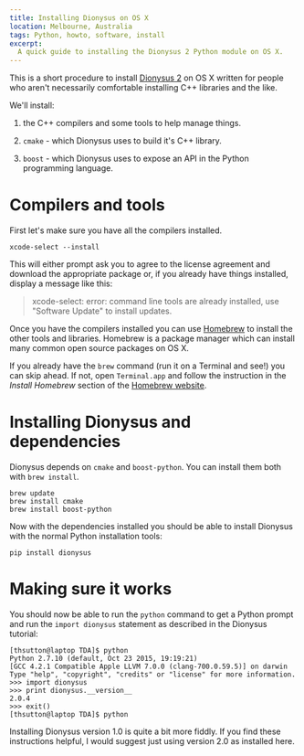 ```yaml
---
title: Installing Dionysus on OS X
location: Melbourne, Australia
tags: Python, howto, software, install
excerpt: 
  A quick guide to installing the Dionysus 2 Python module on OS X.
---
```


This is a short procedure to install [Dionysus 2][1] on OS X written
for people who aren't necessarily comfortable installing C++ libraries
and the like.

[1]: http://mrzv.org/software/dionysus2/

We'll install:

1. the C++ compilers and some tools to help manage things.

2. `cmake` - which Dionysus uses to build it's C++ library.

3. `boost` - which Dionysus uses to expose an API in the Python
   programming language.

# Compilers and tools

First let's make sure you have all the compilers installed.

```
xcode-select --install
```

This will either prompt ask you to agree to the license agreement and
download the appropriate package or, if you already have things
installed, display a message like this:

> xcode-select: error: command line tools are already installed, use
> "Software Update" to install updates.

Once you have the compilers installed you can
use [Homebrew](https://brew.sh) to install the other tools and
libraries. Homebrew is a package manager which can install many common
open source packages on OS X.

If you already have the `brew` command (run it on a Terminal and see!)
you can skip ahead. If not, open `Terminal.app` and follow the
instruction in the *Install Homebrew* section of
the [Homebrew website](https://brew.sh/).

# Installing Dionysus and dependencies

Dionysus depends on `cmake` and `boost-python`. You can install them
both with `brew install`.

```
brew update
brew install cmake
brew install boost-python
```

Now with the dependencies installed you should be able to install
Dionysus with the normal Python installation tools:

```
pip install dionysus
```

# Making sure it works

You should now be able to run the `python` command to get a Python
prompt and run the `import dionysus` statement as described in the
Dionysus tutorial:

```
[thsutton@laptop TDA]$ python
Python 2.7.10 (default, Oct 23 2015, 19:19:21)
[GCC 4.2.1 Compatible Apple LLVM 7.0.0 (clang-700.0.59.5)] on darwin
Type "help", "copyright", "credits" or "license" for more information.
>>> import dionysus
>>> print dionysus.__version__
2.0.4
>>> exit()
[thsutton@laptop TDA]$ python
```

Installing Dionysus version 1.0 is quite a bit more fiddly. If you
find these instructions helpful, I would suggest just using version
2.0 as installed here.
